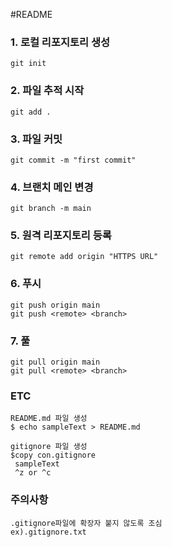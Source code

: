 ﻿#README

### 1. 로컬 리포지토리 생성
	git init

### 2. 파일 추적 시작
	git add .

### 3. 파일 커밋
	git commit -m "first commit"

### 4. 브랜치 메인 변경
	git branch -m main

### 5. 원격 리포지토리 등록
	git remote add origin "HTTPS URL"

### 6. 푸시
	git push origin main
	git push <remote> <branch>

### 7. 풀
	git pull origin main
	git pull <remote> <branch>

### ETC
	README.md 파일 생성
	$ echo sampleText > README.md

	gitignore 파일 생성
	$copy con.gitignore
	 sampleText
	 ^z or ^c

### 주의사항
	.gitignore파일에 확장자 붙지 않도록 조심
	ex).gitignore.txt 